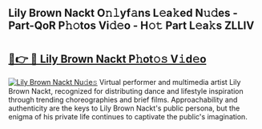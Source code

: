 ## Lily Brown Nackt O𝚗𝚕yf𝚊ns L𝚎a𝚔ed N𝚞𝚍es - Part-QoR P𝚑𝚘tos Vi𝚍𝚎o - H𝚘𝚝 Part L𝚎a𝚔s ZLLIV

# <h2><a href="http://kfedta3.oniu.top/?m=Lily+Brown+Nackt">🔗👉 🔴 Lily Brown Nackt P𝚑ot𝚘𝚜 V𝚒d𝚎o</a></h2>

[![Lily Brown Nackt Nu𝚍e𝚜](https://i.imgur.com/0qMVB7G.gif)](http://kfedta3.oniu.top/?m=Lily+Brown+Nackt)
Virtual performer and multimedia artist Lily Brown Nackt, recognized for distributing dance and lifestyle inspiration through trending choreographies and brief films. Approachability and authenticity are the keys to Lily Brown Nackt's public persona, but the enigma of his private life continues to captivate the public's imagination.  
